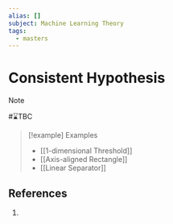 ```yaml
---
alias: []
subject: Machine Learning Theory
tags:
  - masters
---
```

# Consistent Hypothesis

>[!note]
> #⌛TBC 

> [!example] Examples
> - [[1-dimensional Threshold]]
> - [[Axis-aligned Rectangle]]
> - [[Linear Separator]]

## References
1. 